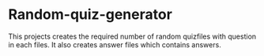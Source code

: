 # Random-quiz-generator
This projects creates the required number of random quizfiles  with question in each files. It also creates answer files which contains answers.

